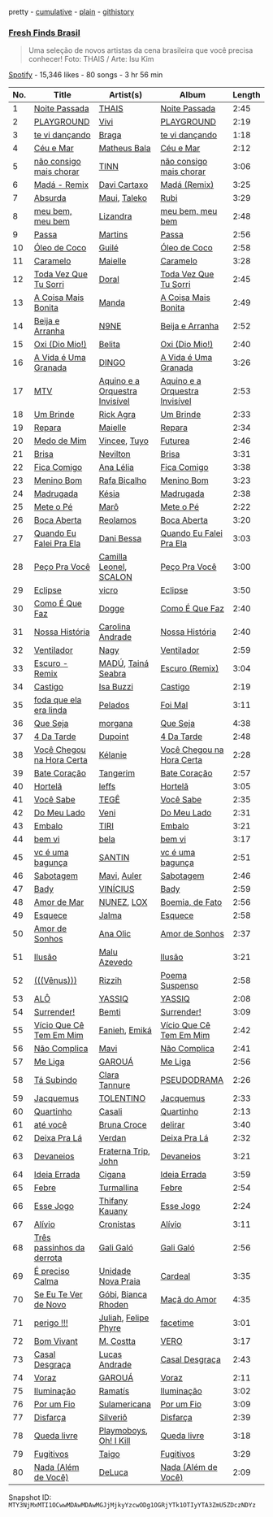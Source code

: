 pretty - [cumulative](/playlists/cumulative/37i9dQZF1DX5R53BjnKBjk.md) - [plain](/playlists/plain/37i9dQZF1DX5R53BjnKBjk) - [githistory](https://github.githistory.xyz/mackorone/spotify-playlist-archive/blob/main/playlists/plain/37i9dQZF1DX5R53BjnKBjk)

### [Fresh Finds Brasil](https://open.spotify.com/playlist/37i9dQZF1DX5R53BjnKBjk)

> Uma seleção de novos artistas da cena brasileira que você precisa conhecer!  Foto: THAIS / Arte: Isu Kim

[Spotify](https://open.spotify.com/user/spotify) - 15,346 likes - 80 songs - 3 hr 56 min

| No. | Title | Artist(s) | Album | Length |
|---|---|---|---|---|
| 1 | [Noite Passada](https://open.spotify.com/track/5mfIhpw2TWDFaHdZ1GKo3J) | [THAIS](https://open.spotify.com/artist/6HiZPv12Ycvmmg4AZQXz29) | [Noite Passada](https://open.spotify.com/album/44XRxT09VtGgaBQcIBHMiU) | 2:45 |
| 2 | [PLAYGROUND](https://open.spotify.com/track/5gitknsNQkrsCwfIbWK8Kd) | [Vivi](https://open.spotify.com/artist/4UhPHvXjn0st73ksfh8DjU) | [PLAYGROUND](https://open.spotify.com/album/3hPfwefUmHJZDXrJpdftxi) | 2:19 |
| 3 | [te vi dançando](https://open.spotify.com/track/2LlRU1DN8gqAfbO2bY6Ksd) | [Braga](https://open.spotify.com/artist/7dO3FozNKSxFlBbh4U08ng) | [te vi dançando](https://open.spotify.com/album/6jmUBWpF6tz9FzhBqx1ceO) | 1:18 |
| 4 | [Céu e Mar](https://open.spotify.com/track/2QAWqrdJaqgphSCjpCw5wJ) | [Matheus Bala](https://open.spotify.com/artist/73KUS3ICvdkM4spMDQKYYC) | [Céu e Mar](https://open.spotify.com/album/5CZBlQZa5Iw3dwHJ7Tabxw) | 2:12 |
| 5 | [não consigo mais chorar](https://open.spotify.com/track/5yFSlEnufHWEwZPw79cQVP) | [TINN](https://open.spotify.com/artist/36I80iG1HUNzgtpM34yJlq) | [não consigo mais chorar](https://open.spotify.com/album/1PUjhle1aE7ntdXqMh9qgG) | 3:06 |
| 6 | [Madá \- Remix](https://open.spotify.com/track/38E1DpBkqxCtyQvUxRDjLX) | [Davi Cartaxo](https://open.spotify.com/artist/4iBDLWArVUT5PiHgKt6nlm) | [Madá \(Remix\)](https://open.spotify.com/album/4QZBoZNRwjoBlNmzmFoSS0) | 3:25 |
| 7 | [Absurda](https://open.spotify.com/track/4jhTigzWPItapKZ9RP3CWC) | [Maui](https://open.spotify.com/artist/36KguyRusb89rBTNnL32ed), [Taleko](https://open.spotify.com/artist/1YMyvUKZLJeBYhN9nmJhyz) | [Rubi](https://open.spotify.com/album/4mPPWXKxDCobEMiOBtxNE1) | 3:29 |
| 8 | [meu bem, meu bem](https://open.spotify.com/track/6jwoPMGaE3r81hkj9MK2Vh) | [Lizandra](https://open.spotify.com/artist/3sxbfZzDDFlTIqJ8jBwLLl) | [meu bem, meu bem](https://open.spotify.com/album/6E8StuG2GIkZBncqpUTZAU) | 2:48 |
| 9 | [Passa](https://open.spotify.com/track/7GBiuTh9aykFc1c4AIDwky) | [Martins](https://open.spotify.com/artist/4enkj7NOHAaVi7l7PkQiTg) | [Passa](https://open.spotify.com/album/0Z70oBy0p7wjoxnV1SyGkq) | 2:56 |
| 10 | [Óleo de Coco](https://open.spotify.com/track/5mF6dnj2rxGMVrGLbLXk5Z) | [Guilé](https://open.spotify.com/artist/3LcImgfMSyblXrPbb2FeZl) | [Óleo de Coco](https://open.spotify.com/album/33oj13c8oLa1KVFK2f5jpr) | 2:58 |
| 11 | [Caramelo](https://open.spotify.com/track/2C1duqQzynu2lqUlAncWH7) | [Maielle](https://open.spotify.com/artist/2vGvYgHGWdoDDdtplJlMjX) | [Caramelo](https://open.spotify.com/album/5zd7um3FOsvf88Wm1yC0e7) | 3:28 |
| 12 | [Toda Vez Que Tu Sorri](https://open.spotify.com/track/1HL93ZEvMOgdVpyKEzJgCu) | [Doral](https://open.spotify.com/artist/3yMvydJf1VUFfuFjdYK3Hp) | [Toda Vez Que Tu Sorri](https://open.spotify.com/album/3VRVFkzukbFap8CCzW21dd) | 2:45 |
| 13 | [A Coisa Mais Bonita](https://open.spotify.com/track/3iLP4mpaKMEbDyZPMTku6V) | [Manda](https://open.spotify.com/artist/1ZeF4gSmzi8ZdlXJUu4LG5) | [A Coisa Mais Bonita](https://open.spotify.com/album/4myBNDGlwkJv92GYgN3SZ3) | 2:49 |
| 14 | [Beija e Arranha](https://open.spotify.com/track/1Oqz1CXHrofnUs4lL0fhLa) | [N9NE](https://open.spotify.com/artist/15alwx15s1tZ2Gl9zF6Abv) | [Beija e Arranha](https://open.spotify.com/album/2y8gYJ78u7TLa3iZaYxOV3) | 2:52 |
| 15 | [Oxi \(Dio Mio!\)](https://open.spotify.com/track/7rNs5lk3spufNxHP2C8pjX) | [Belita](https://open.spotify.com/artist/2xlX2xlzRLg1y914U4acVR) | [Oxi \(Dio Mio!\)](https://open.spotify.com/album/34gsitMxdH7mewppzUB7F6) | 2:40 |
| 16 | [A Vida é Uma Granada](https://open.spotify.com/track/6MCrJunzD53N8RzvbuzkXm) | [DINGO](https://open.spotify.com/artist/2sUDjU3jdpKtqxUMn0GRc4) | [A Vida é Uma Granada](https://open.spotify.com/album/2mM0SEjQaE4PnR9zpPeIrO) | 3:26 |
| 17 | [MTV](https://open.spotify.com/track/33fnVp55zYGLfhWBgl2j9O) | [Aquino e a Orquestra Invisível](https://open.spotify.com/artist/52fjZORhR21B9pR9kORRTA) | [Aquino e a Orquestra Invisível](https://open.spotify.com/album/39FjAAoFhZFSZhyl63dlqe) | 2:53 |
| 18 | [Um Brinde](https://open.spotify.com/track/1rt90TEAfqAtnfHZlI3uyV) | [Rick Agra](https://open.spotify.com/artist/0Nt78ssG93jnXJjmJO3KnN) | [Um Brinde](https://open.spotify.com/album/1vOwSOaTYvQd8cqvpGcFX2) | 2:33 |
| 19 | [Repara](https://open.spotify.com/track/3KSBVHgj03KdPFQ4SMIizC) | [Maielle](https://open.spotify.com/artist/2vGvYgHGWdoDDdtplJlMjX) | [Repara](https://open.spotify.com/album/60lO1rsH63Nx57oB1uwfnk) | 2:34 |
| 20 | [Medo de Mim](https://open.spotify.com/track/1YGM6jSDkEPjlT2zDS9Qg0) | [Vincee](https://open.spotify.com/artist/5ulojLoRdBdeXIyXdrxHoN), [Tuyo](https://open.spotify.com/artist/3Ujv6sa60JRiaxS8RVuNOj) | [Futurea](https://open.spotify.com/album/69xqVcgw0e3isdlb9WPv4K) | 2:46 |
| 21 | [Brisa](https://open.spotify.com/track/4ylDsu5lFUMKtI675fAd3x) | [Nevilton](https://open.spotify.com/artist/070r60ijuqN9KisFCwV6uM) | [Brisa](https://open.spotify.com/album/7nzIvpG7y3ZK197oCc8RME) | 3:31 |
| 22 | [Fica Comigo](https://open.spotify.com/track/0ydIAs5h5yOkavyEf9Ewk0) | [Ana Lélia](https://open.spotify.com/artist/450LxlI65tn8OqyNr3XmOm) | [Fica Comigo](https://open.spotify.com/album/6rLTqTd9CpYuWxbVZRGPwS) | 3:38 |
| 23 | [Menino Bom](https://open.spotify.com/track/7Cj4srkuBIVpIiBaVxl6B4) | [Rafa Bicalho](https://open.spotify.com/artist/6P7ApWt4Cqh2UsxK3l1tfE) | [Menino Bom](https://open.spotify.com/album/0lGSIguWZPGBJ6HsljM9MC) | 3:23 |
| 24 | [Madrugada](https://open.spotify.com/track/3nnTMeA0kY49f4monAnGSq) | [Késia](https://open.spotify.com/artist/1gZaDWPWgzRhSQA0Aui2m2) | [Madrugada](https://open.spotify.com/album/4zntUGntUiylFop68gZFiw) | 2:38 |
| 25 | [Mete o Pé](https://open.spotify.com/track/3Vl9ta4Cyr58nDn2XAJEjF) | [Marô](https://open.spotify.com/artist/7EFHe9IRYS8gKgtrGCV14u) | [Mete o Pé](https://open.spotify.com/album/1d9bZ6LXQ38biZ5U4ELM3n) | 2:22 |
| 26 | [Boca Aberta](https://open.spotify.com/track/3lJtDd3asBoOzNV8hxZ3aF) | [Reolamos](https://open.spotify.com/artist/00fzvFKe5X1o9J6sIQwFxq) | [Boca Aberta](https://open.spotify.com/album/52NxhWVfxwh7i9rw2FxRnl) | 3:20 |
| 27 | [Quando Eu Falei Pra Ela](https://open.spotify.com/track/2HJ60YDqbGDvM6HCTqtXrh) | [Dani Bessa](https://open.spotify.com/artist/28jQ1K0U4zoUORrM8aNr29) | [Quando Eu Falei Pra Ela](https://open.spotify.com/album/3l8DE3zqXombjgdlhvLFpY) | 3:03 |
| 28 | [Peço Pra Você](https://open.spotify.com/track/2gHdwywG9tXQrb06feK7NP) | [Camilla Leonel](https://open.spotify.com/artist/7gOLPtcQXX082ZRRur3sZx), [SCALON](https://open.spotify.com/artist/1C71ve72DbTuQNcyH8cV0N) | [Peço Pra Você](https://open.spotify.com/album/2r1KTbIu4SQDhlYX2jKSwS) | 3:00 |
| 29 | [Eclipse](https://open.spotify.com/track/3vOvr7KuYrDH0QqqKv0LYr) | [vicro](https://open.spotify.com/artist/1qJjqP6hPbHi8m1XWZDndF) | [Eclipse](https://open.spotify.com/album/3HGf7CQc2q2LU2MnuW8edv) | 3:50 |
| 30 | [Como É Que Faz](https://open.spotify.com/track/4MSEDP06PEA2fcdTkxhYgx) | [Dogge](https://open.spotify.com/artist/7J39epHKObBDnn6fWcDHSF) | [Como É Que Faz](https://open.spotify.com/album/4MZVN5ztuGCDwsiwTScY1e) | 2:40 |
| 31 | [Nossa História](https://open.spotify.com/track/1noeediw3cEtbwx5xHA3Gz) | [Carolina Andrade](https://open.spotify.com/artist/4wKdZWqP2LmpEU6a1Q876q) | [Nossa História](https://open.spotify.com/album/0HsTY9lcp48a5I36Ylm3hC) | 2:40 |
| 32 | [Ventilador](https://open.spotify.com/track/5pks7N1kfqxMjh44BktzGM) | [Nagy](https://open.spotify.com/artist/2QX3kFP9WdmGPeFKPfd9Mv) | [Ventilador](https://open.spotify.com/album/53ARAS1GKpLQYtHusiYkUs) | 2:59 |
| 33 | [Escuro \- Remix](https://open.spotify.com/track/7ltk9pGQEWI7DqqY10nF9d) | [MADÚ](https://open.spotify.com/artist/2tJ2rv15e4PIhS6SSnOkxR), [Tainá Seabra](https://open.spotify.com/artist/2r5UJ7U0menvezmMcIcicf) | [Escuro \(Remix\)](https://open.spotify.com/album/1tK3lj7wpTaB6oyoedNL7T) | 3:04 |
| 34 | [Castigo](https://open.spotify.com/track/5vemlYP97ehJmUD7Bz9gEX) | [Isa Buzzi](https://open.spotify.com/artist/1upZO7ZfMNrTqqrjx4blBP) | [Castigo](https://open.spotify.com/album/6EWfXhL6OLdsVauEYCT4u6) | 2:19 |
| 35 | [foda que ela era linda](https://open.spotify.com/track/1pGKEGUMYsHhEdKnE6itcZ) | [Pelados](https://open.spotify.com/artist/3sKRMB7oFfuDicBljhWbQU) | [Foi Mal](https://open.spotify.com/album/1IjwOJro5gMK3gNIhbBTXD) | 3:11 |
| 36 | [Que Seja](https://open.spotify.com/track/4fTZRHPABEvDkfczCrvTtG) | [morgana](https://open.spotify.com/artist/6G241J0FCXVztwxsIWoUBy) | [Que Seja](https://open.spotify.com/album/559vhzfF3rMa1ohkj0cKhf) | 4:38 |
| 37 | [4 Da Tarde](https://open.spotify.com/track/4qnnh8MopXJCqj8doN5dok) | [Dupoint](https://open.spotify.com/artist/54GML44bZteHh8aoqc644G) | [4 Da Tarde](https://open.spotify.com/album/3f8B8HAmQquLVXVkKuMms0) | 2:48 |
| 38 | [Você Chegou na Hora Certa](https://open.spotify.com/track/7DgVZXIT4FxG49oHTGNTen) | [Kélanie](https://open.spotify.com/artist/6B62E3pQWPaGQsS8YWQl3c) | [Você Chegou na Hora Certa](https://open.spotify.com/album/2S6JVRCJQ4Jlg7kesk8cln) | 2:28 |
| 39 | [Bate Coração](https://open.spotify.com/track/3cKNmRGrd77JZ0PQVXPUhN) | [Tangerim](https://open.spotify.com/artist/33W3swdDTji5TEb4msJsEk) | [Bate Coração](https://open.spotify.com/album/59fy8PyhcS41SP2Go7xLEE) | 2:57 |
| 40 | [Hortelã](https://open.spotify.com/track/1thjFFcnXI3r8W89oVewce) | [leffs](https://open.spotify.com/artist/4sFBNLSdFWLvPkQjAwZubs) | [Hortelã](https://open.spotify.com/album/7xfKJrEeIf1DMT6hCD444y) | 3:05 |
| 41 | [Você Sabe](https://open.spotify.com/track/0q87XSebhb3julIjgYtFwf) | [TEGÊ](https://open.spotify.com/artist/18nE4hjHEiTKeE5kNerL0F) | [Você Sabe](https://open.spotify.com/album/0a7kpNIwzEw2tSJYKLdpgF) | 2:35 |
| 42 | [Do Meu Lado](https://open.spotify.com/track/2rUCHGrLFPALCz3jvmSj7p) | [Veni](https://open.spotify.com/artist/6NPLv8VA9rs9EEhGxHDmzl) | [Do Meu Lado](https://open.spotify.com/album/45iKCg1I829ixWrJXdpHeX) | 2:31 |
| 43 | [Embalo](https://open.spotify.com/track/0v4oVq2rcPisPB7rVzl78c) | [TIRI](https://open.spotify.com/artist/2biikdsPdw63klSogoB5Ab) | [Embalo](https://open.spotify.com/album/624MHrTakiCB7vJ6hEFSnJ) | 3:21 |
| 44 | [bem vi](https://open.spotify.com/track/3RqLIFBLb0UUSMc7QgA3a7) | [bela](https://open.spotify.com/artist/1xiD7F83C6p1qxL4tWohcD) | [bem vi](https://open.spotify.com/album/7fMdliOcULUtShWJrBD25a) | 3:17 |
| 45 | [vc é uma bagunça](https://open.spotify.com/track/6vq3BfHL9mx9ksM12cJhq4) | [SANTIN](https://open.spotify.com/artist/477D9liHuINESjeGNCN1wF) | [vc é uma bagunça](https://open.spotify.com/album/7pQtHqmm01cOHlXnTgC2iB) | 2:51 |
| 46 | [Sabotagem](https://open.spotify.com/track/1oKeFnoD4jIQ9EiUyW4msF) | [Mavi](https://open.spotify.com/artist/0eFYxhPPa43Kn72wtcAA7f), [Auler](https://open.spotify.com/artist/7hupw9FnkztTdeFxfgT72m) | [Sabotagem](https://open.spotify.com/album/0SbZxcv1ZTmPx3u5whGP3N) | 2:46 |
| 47 | [Bady](https://open.spotify.com/track/1N5gwVPnV4qovLJfiLD3Ug) | [VINÍCIUS](https://open.spotify.com/artist/44SCweqSr4to2xPmyttMK1) | [Bady](https://open.spotify.com/album/6bjoikW93gjnCIhWaOFQWn) | 2:59 |
| 48 | [Amor de Mar](https://open.spotify.com/track/0cOXBqb6bsKwyL9Edj8Yww) | [NUNEZ](https://open.spotify.com/artist/6RvP5pZMli48YYw0nwreXZ), [LOX](https://open.spotify.com/artist/7ziafkiqJhhvv6CExUeOcS) | [Boemia, de Fato](https://open.spotify.com/album/6u6IGXmGZNngMOA4zxrrmd) | 2:56 |
| 49 | [Esquece](https://open.spotify.com/track/1mKKizzYm8COly8ZD5kkrt) | [Jalma](https://open.spotify.com/artist/13xRiayc0GcRZMvDCecC8L) | [Esquece](https://open.spotify.com/album/7cSnHyjD3lEQHe1EMpSCF1) | 2:58 |
| 50 | [Amor de Sonhos](https://open.spotify.com/track/5TNjnNIoyT7vFCi11ZAXG2) | [Ana Olic](https://open.spotify.com/artist/1gJq1KdpkUUygT6tgrnkiY) | [Amor de Sonhos](https://open.spotify.com/album/1DRENbKlmulnO5zfLi3ltI) | 2:37 |
| 51 | [Ilusão](https://open.spotify.com/track/4JOiydkWmnZcSHZlm9wYMG) | [Malu Azevedo](https://open.spotify.com/artist/5xpVv42Tp4R3l8diZQHB4R) | [Ilusão](https://open.spotify.com/album/5HAypEsF8YPskC6yB8WpAm) | 3:21 |
| 52 | [\(\(\(Vênus\)\)\)](https://open.spotify.com/track/7C9Qeb9mC8kbBmOGoWIzFD) | [Rizzih](https://open.spotify.com/artist/4RU7ivIDDiiEWDxUMfOV64) | [Poema Suspenso](https://open.spotify.com/album/2ZrXjPfZUBTSH2ETLKqB0I) | 2:58 |
| 53 | [ALÔ](https://open.spotify.com/track/1OI0WImoE0AaoWwEr5fD9a) | [YASSIQ](https://open.spotify.com/artist/2Uqri3X47V2gFAI76QblVr) | [YASSIQ](https://open.spotify.com/album/0v9KwYwNsL3nk0YFBPqPIl) | 2:08 |
| 54 | [Surrender!](https://open.spotify.com/track/0RamstMSwnshCF1rPuTFjQ) | [Bemti](https://open.spotify.com/artist/2zDRCHwGklDTHrOeYeCeLW) | [Surrender!](https://open.spotify.com/album/4w32hCuG5tp2euV26XZ91x) | 3:09 |
| 55 | [Vício Que Cê Tem Em Mim](https://open.spotify.com/track/7uSJeb5UvlZlPD0eTPaz9a) | [Fanieh](https://open.spotify.com/artist/2ervTUezJd1gGsYHZaNXfN), [Emiká](https://open.spotify.com/artist/4en1RCnkxLeusJGKXW9JDB) | [Vício Que Cê Tem Em Mim](https://open.spotify.com/album/6lLhGUbpGSVUuGhlp1BHrg) | 2:42 |
| 56 | [Não Complica](https://open.spotify.com/track/6tKDV2xTSe9yTzy4xt6Q2A) | [Mavi](https://open.spotify.com/artist/0eFYxhPPa43Kn72wtcAA7f) | [Não Complica](https://open.spotify.com/album/5cVTeir11bJByiSLJcadLQ) | 2:41 |
| 57 | [Me Liga](https://open.spotify.com/track/2MqmSd72GK1oHKJeELAsAk) | [GAROUÁ](https://open.spotify.com/artist/4Nr9nS7QaeP4BMCxM35aMN) | [Me Liga](https://open.spotify.com/album/1ZqRWkRBnhqLkZyqAd3WiM) | 2:56 |
| 58 | [Tá Subindo](https://open.spotify.com/track/4UUpgJ1TP5IvcYU6YYzJBF) | [Clara Tannure](https://open.spotify.com/artist/50AlI8ZgZfb8SMTZ0c38mq) | [PSEUDODRAMA](https://open.spotify.com/album/6M2btYgSEXpV6a8YbqI6zJ) | 2:26 |
| 59 | [Jacquemus](https://open.spotify.com/track/3tWYqTOPHZjOdj2BBJjVR6) | [TOLENTINO](https://open.spotify.com/artist/3PMuzPH1ybLdzHnZFumKLZ) | [Jacquemus](https://open.spotify.com/album/7pL7EHos5wHLJPChNacH45) | 2:33 |
| 60 | [Quartinho](https://open.spotify.com/track/0dPM34hzGW7EBf7BTzE4xE) | [Casali](https://open.spotify.com/artist/7sPl7zsOqdfq2yrXDirwBQ) | [Quartinho](https://open.spotify.com/album/5PTPiLCDT2NkdfNk6jHoUV) | 2:13 |
| 61 | [até você](https://open.spotify.com/track/5n4jsB5aXHL4ZjDjc0jZPG) | [Bruna Croce](https://open.spotify.com/artist/6IPowWKx0KM4slm6cXAlC2) | [delirar](https://open.spotify.com/album/5KUA9QuMvjEyh3rw7a7lZD) | 3:40 |
| 62 | [Deixa Pra Lá](https://open.spotify.com/track/0TjjzhFUY3h5GrG3yuWUiJ) | [Verdan](https://open.spotify.com/artist/216WFAjGnzkqlbHfnPs36Y) | [Deixa Pra Lá](https://open.spotify.com/album/5Dat9zmMxlC6ps8Vd3ULgt) | 2:32 |
| 63 | [Devaneios](https://open.spotify.com/track/1plbDctYNoH59WBmSxgLtL) | [Fraterna Trip](https://open.spotify.com/artist/2qJbdrwX5dlARkvyea6FfL), [John](https://open.spotify.com/artist/5ZKMbk9PmY14dHKhIViFlF) | [Devaneios](https://open.spotify.com/album/0phS3hYLWXplAnJ6iEqTJh) | 3:21 |
| 64 | [Ideia Errada](https://open.spotify.com/track/0Rhho7mWTiqJ0Yl4Qs0wNZ) | [Cigana](https://open.spotify.com/artist/5tV6Fk6pRBJIEi232T3IOL) | [Ideia Errada](https://open.spotify.com/album/1eefaivkaBR83Ni4R9y6sR) | 3:59 |
| 65 | [Febre](https://open.spotify.com/track/5JpVjKEfkd2xPc4pkiMqaG) | [Turmallina](https://open.spotify.com/artist/17QuIOSsq6D8vweWi2xqhd) | [Febre](https://open.spotify.com/album/6HEzMbPopwfY36iXBtVxzi) | 2:54 |
| 66 | [Esse Jogo](https://open.spotify.com/track/33c34e6kbE9MfiJVaqZpOI) | [Thifany Kauany](https://open.spotify.com/artist/7mvtn0JGTySq12EYXxyWuL) | [Esse Jogo](https://open.spotify.com/album/37SKpaMjIQ218gvKu5LzPt) | 2:24 |
| 67 | [Alívio](https://open.spotify.com/track/0KnIk3stzRxOvb5LPLqmVt) | [Cronistas](https://open.spotify.com/artist/7L5dmHSm4H8cHne1itDWJq) | [Alívio](https://open.spotify.com/album/5zyqo7eSAZlcP6ecgZw4Lb) | 3:11 |
| 68 | [Três passinhos da derrota](https://open.spotify.com/track/2rhu7HUF5FVzVPb5eNPrMQ) | [Gali Galó](https://open.spotify.com/artist/372WeNRZmHpz2kfrUcmLB8) | [Gali Galó](https://open.spotify.com/album/2CUJ9wMHidLaX2UI2K3JQ9) | 2:56 |
| 69 | [É preciso Calma](https://open.spotify.com/track/0INaEInPtDdJJSSENNS2VY) | [Unidade Nova Praia](https://open.spotify.com/artist/1Onj9Nq0eoWQ1SOdxFJksp) | [Cardeal](https://open.spotify.com/album/6hqXlThpyF5IUy3PMtPwm3) | 3:35 |
| 70 | [Se Eu Te Ver de Novo](https://open.spotify.com/track/0MehrXQw4CfMsyy3RPho7c) | [Góbi](https://open.spotify.com/artist/19nkGd7GShR772VW7nrhos), [Bianca Rhoden](https://open.spotify.com/artist/4Oi3CXGzhIlrGInMf36RkI) | [Maçã do Amor](https://open.spotify.com/album/2b1X7WinJHgCeLO8LihyIa) | 4:35 |
| 71 | [perigo !!!](https://open.spotify.com/track/20I1YGkQ5DSBrPK2Xlgkb1) | [Juliah](https://open.spotify.com/artist/5v7IXNOHut7edaocM0XKSg), [Felipe Phyre](https://open.spotify.com/artist/1WSSOsnMl5OIaxB7xrY9dc) | [facetime](https://open.spotify.com/album/6kZxUbWswaoQjvBevsLaTN) | 3:01 |
| 72 | [Bom Vivant](https://open.spotify.com/track/6EOfe5qiplnVypBCxsDrPT) | [M\. Costta](https://open.spotify.com/artist/7qzpPNkxALTx1RzpP7gguE) | [VERO](https://open.spotify.com/album/7hBWRiIx6wh4gsItx2Ojmi) | 3:17 |
| 73 | [Casal Desgraça](https://open.spotify.com/track/6dr9rvtgoWH4umKNNhC1Ug) | [Lucas Andrade](https://open.spotify.com/artist/3oWuBS8Vm0T8JzhRB8wOZm) | [Casal Desgraça](https://open.spotify.com/album/1UzRdg06UQxO1Bh6KUJ7SL) | 2:43 |
| 74 | [Voraz](https://open.spotify.com/track/3VwZQVbPTpQjnmMk6naYXU) | [GAROUÁ](https://open.spotify.com/artist/4Nr9nS7QaeP4BMCxM35aMN) | [Voraz](https://open.spotify.com/album/2UB78K0EAmpgccF0WYRMMw) | 2:11 |
| 75 | [Iluminação](https://open.spotify.com/track/5sp58UU6H0Nt64JyW2AteE) | [Ramatís](https://open.spotify.com/artist/7v956Fy6H2PndqEGwJFPy3) | [Iluminação](https://open.spotify.com/album/0ylkFXM9W3rU9KdYKCcxhz) | 3:02 |
| 76 | [Por um Fio](https://open.spotify.com/track/1APCTPKE5pVFC8GUr2kMA4) | [Sulamericana](https://open.spotify.com/artist/2FTphbeJlzLPNdfsOU7rRJ) | [Por um Fio](https://open.spotify.com/album/7Ii1ewzjCQfZkULEOCMdDd) | 3:09 |
| 77 | [Disfarça](https://open.spotify.com/track/15k0GNy0sK5l8W14UGX4dL) | [Silveriô](https://open.spotify.com/artist/2Sj8CPktStO7Fy4Ny2qbyg) | [Disfarça](https://open.spotify.com/album/19Z6YlIy7In820N5JN52EW) | 2:39 |
| 78 | [Queda livre](https://open.spotify.com/track/39w1alJZX8NjXmsmeLbjhX) | [Playmoboys](https://open.spotify.com/artist/0s8qjO7TpmquR2AvmtjTzw), [Oh! I Kill](https://open.spotify.com/artist/0oc4L7WmNWpJmFtKT0RkbI) | [Queda livre](https://open.spotify.com/album/0XBxBinisK7SboSGUFHZvp) | 3:18 |
| 79 | [Fugitivos](https://open.spotify.com/track/0GiAndY0CP81poxiLL1Zwk) | [Taigo](https://open.spotify.com/artist/0mS8emPKSszolKVZVR9fO8) | [Fugitivos](https://open.spotify.com/album/5LuN9WfkZsmzL98d9XVgn9) | 3:29 |
| 80 | [Nada \(Além de Você\)](https://open.spotify.com/track/0G14NxlIvaxlCszVZOimOc) | [DeLuca](https://open.spotify.com/artist/64Pq2n0zi2MAdGSPmwq1bG) | [Nada \(Além de Você\)](https://open.spotify.com/album/6eh8PdDo6Wv9lTLiGqO1JH) | 2:09 |

Snapshot ID: `MTY3NjMxMTI1OCwwMDAwMDAwMGJjMjkyYzcwODg1OGRjYTk1OTIyYTA3ZmU5ZDczNDYz`
